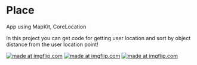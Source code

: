 # Place
App using MapKit, CoreLocation

In this project you can get code for getting user location and sort by object distance from the user location point!

<a href="https://imgflip.com/gif/2hyoay"><img src="https://i.imgflip.com/2hyoay.gif" title="made at imgflip.com"/></a>
<a href="https://imgflip.com/gif/2hyoe6"><img src="https://i.imgflip.com/2hyoe6.gif" title="made at imgflip.com"/></a>
<a href="https://imgflip.com/gif/2hyog7"><img src="https://i.imgflip.com/2hyog7.gif" title="made at imgflip.com"/></a>
